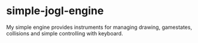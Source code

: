 # simple-jogl-engine

My simple engine provides instruments for managing drawing, gamestates, collisions and simple controlling with keyboard.
